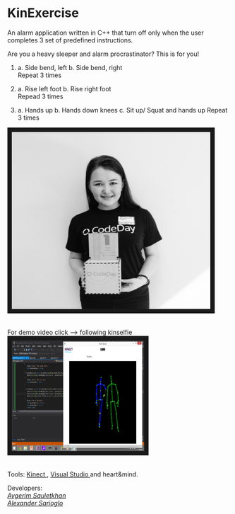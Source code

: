 KinExercise
=======

An alarm application written in C++ that turn off only when the user completes 3 set of predefined instructions. 

Are you a heavy sleeper and alarm procrastinator?
This is for you!

1.	a. Side bend, left
	b. Side bend, right 
		<br> Repeat 3 times

2.	a. Rise left foot
	b. Rise right foot 
		<br> Repead 3 times

3.	a. Hands up
	b. Hands down knees
	c. Sit up/ Squat and hands up
		Repeat 3 times

<img src="https://github.com/Aikerim/kinexercise/blob/master/IMG_6945.JPG" 
alt="" width="450" height="400" border="10"/>

<br>For demo video click --> following kinselfie
<br><a href="https://www.youtube.com/watch?v=uZ2GmIipHXg" target="_blank"><img src="https://raw.githubusercontent.com/Aikerim/kinexercise/master/kinselfie.png" 
alt="" width="300" height="250" border="10"/></a>

<br> Tools: <a href="http://www.xbox.com/en-US/xbox-one/accessories/kinect-for-xbox-one" target="_blank">Kinect </a>, <a href="http://www.visualstudio.com/" target="_blank">Visual Studio </a> and heart&mind.

Developers: 
<br>
*[Aygerim Sauletkhan](https://github.com/Aikerim)*
<br>
*[Alexander Sarioglo](https://github.com/Asarioglo)* 






